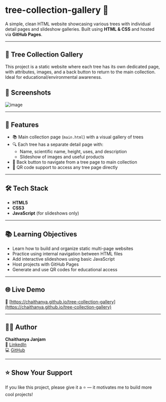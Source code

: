 # tree-collection-gallery 🌳
A simple, clean HTML website showcasing various trees with individual detail pages and slideshow galleries. Built using **HTML & CSS** and hosted via **GitHub Pages**.

---

## 🌿 Tree Collection Gallery

This project is a static website where each tree has its own dedicated page, with attributes, images, and a back button to return to the main collection. Ideal for educational/environmental awareness.

## 📸 Screenshots

![image](https://github.com/user-attachments/assets/ccb5dbfa-c7ae-44d7-8d63-1fcf158073a0)

---

## 🚀 Features

- 📚 Main collection page (`main.html`) with a visual gallery of trees
- 🔍 Each tree has a separate detail page with:
  - Name, scientific name, height, uses, and description
  - Slideshow of images and useful products
- 🔗 Back button to navigate from a tree page to main collection
- 📱 QR code support to access any tree page directly

---

## 🛠️ Tech Stack

- **HTML5**
- **CSS3**
- **JavaScript** (for slideshows only)

---

## 📚 Learning Objectives

- Learn how to build and organize static multi-page websites
- Practice using internal navigation between HTML files
- Add interactive slideshows using basic JavaScript
- Host projects with GitHub Pages
- Generate and use QR codes for educational access

---

## 🌐 Live Demo

🔗 [https://chaithanya.github.io/tree-collection-gallery](https://chaithanya.github.io/tree-collection-gallery)

---

## 🙋‍♂️ Author

**Chaithanya Janjam**  
🔗 [LinkedIn](https://www.linkedin.com/in/chaithanya-janjam-46b16b317/)  
💻 [GitHub](https://github.com/ChaithanyaJ20)

---

## ⭐️ Show Your Support

If you like this project, please give it a ⭐️ — it motivates me to build more cool projects!
